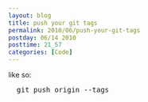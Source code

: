 ```yaml
---
layout: blog
title: push your git tags
permalink: 2010/06/push-your-git-tags
postday: 06/14 2010
posttime: 21_57
categories: [Code]
---
```


<p>like so:</p>
<pre>
  git push origin --tags
</pre>
